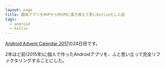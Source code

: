 ```yaml
---
layout: page
title: 趣味アプリをMVPからMVVMに書き換えて更にKotlin化した話
tags:
  - android
  - kotlin
---
```


[Android Advent Calendar 2017](https://qiita.com/advent-calendar/2017/android)の24日目です。

2年ほど前(2015年)に個人で作ったAndroidアプリを、ふと思い立って完全リファクタリングすることにした。
